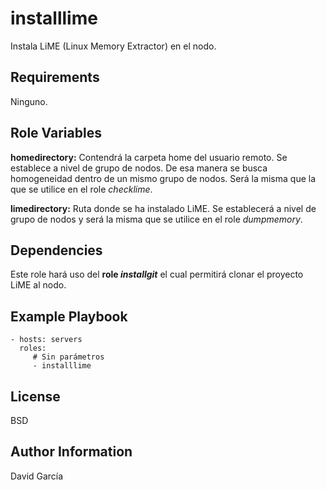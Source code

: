 installlime
=========

Instala LiME (Linux Memory Extractor) en el nodo.

Requirements
------------

Ninguno.

Role Variables
--------------

**homedirectory:** Contendrá la carpeta home del usuario remoto. Se establece a nivel de grupo de nodos. De esa manera se busca homogeneidad dentro de un mismo grupo de nodos. Será la misma que la que se utilice en el role *checklime*.

**limedirectory:** Ruta donde se ha instalado LiME. Se establecerá a nivel de grupo de nodos y será la misma que se utilice en el role *dumpmemory*.

Dependencies
------------

Este role hará uso del **role _installgit_** el cual permitirá clonar el proyecto LiME al nodo.

Example Playbook
----------------

    - hosts: servers
      roles:
         # Sin parámetros
         - installlime

License
-------

BSD

Author Information
------------------

David García
